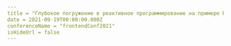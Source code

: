 ```yaml
---
title = "Глубокое погружение в реактивное программирование на примере RxJS (Воркшоп)"
date = 2021-09-19T00:00:00.000Z
conferenceName = "frontendConf2021"
isHideUrl = false
---
```

